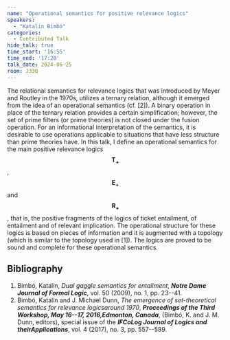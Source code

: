 ```yaml
---
name: "Operational semantics for positive relevance logics"
speakers:
  - "Katalin Bimbó"
categories:
  - Contributed Talk
hide_talk: true
time_start: '16:55'
time_end: '17:20'
talk_date: 2024-06-25
room: J330
---
```







The relational semantics for relevance logics that was introduced by Meyer 
and Routley in the 1970s, utilizes a ternary relation, although it emerged 
from the idea of an operational semantics (cf. [2]).  A binary operation 
in place of the ternary relation provides a certain simplification; however, 
the set of prime filters (or prime theories) is not closed under the fusion 
operation.  For an informational interpretation of the semantics, it is 
desirable to use operations applicable to situations that have less structure
than prime theories have.  In this talk, I define an operational semantics 
for the main positive relevance logics $$\mathbf{T_+}$$, $$\mathbf{E_+}$$ and 
$$\mathbf{R_+}$$, that is, the positive fragments of the logics of ticket 
entailment, of entailment and of relevant implication.  The operational 
structure for these logics is based on pieces of information and it is 
augmented with a topology (which is similar to the topology used in [1]). 
The logics are proved to be sound and complete for these operational 
semantics.

## Bibliography


1. Bimbó, Katalin, _Dual gaggle semantics for entailment_, **_Notre Dame Journal of Formal Logic_**, vol. 50 (2009), no. 1, pp. 23--41.
2. Bimbó, Katalin and J. Michael Dunn, _The emergence of set-theoretical semantics for relevance logicsaround 1970_, **_Proceedings of the Third Workshop, May 16--17, 2016,Edmonton, Canada_**, (Bimbó, K. and J. M. Dunn, editors), special issue of the **_IFCoLog Journal of Logics and theirApplications_**, vol. 4 (2017), no. 3, pp. 557--589.






